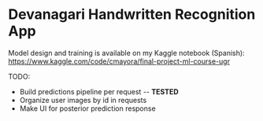 # Devanagari Handwritten Recognition App

Model design and training is available on my Kaggle notebook (Spanish): https://www.kaggle.com/code/cmayora/final-project-ml-course-ugr

TODO:

- Build predictions pipeline per request -- **TESTED**
- Organize user images by id in requests
- Make UI for posterior prediction response
